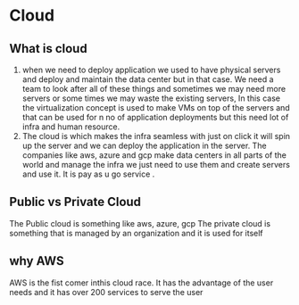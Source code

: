 # Cloud

## What is cloud

1. when we need to deploy application we used to have physical servers and deploy and maintain the data center but in that case. We need a team to look after all of these things and sometimes we may need more servers or some times we may waste the existing servers, In this case the virtualization concept is used to make VMs on top of the servers and that can be used for n no of application deployments but this need lot of infra and human resource.
2. The cloud is which makes the infra seamless with just on click it will spin up the server and we can deploy the application in the server. The companies like aws, azure and gcp make data centers in all parts of the world and manage the infra we just need to use them and create servers and use it. It is pay as u go service .

## Public vs Private Cloud

The Public cloud is something like aws, azure, gcp
The private cloud is something that is managed by an organization and it is used for itself

## why AWS

AWS is the fist comer inthis cloud race. It has the advantage of the user needs and it has over 200 services to serve the user
